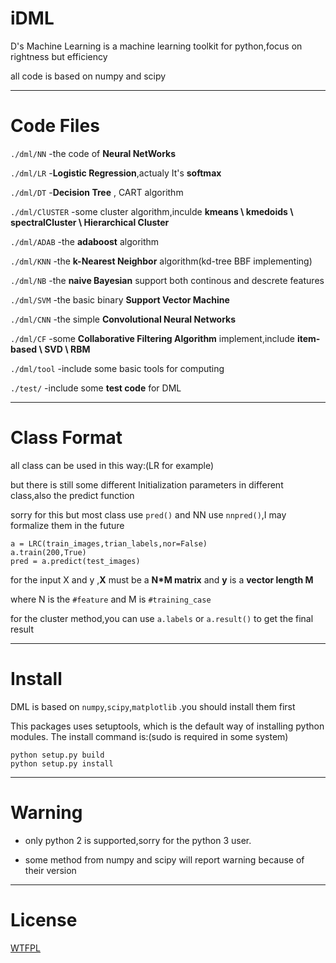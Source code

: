 iDML
===

D's Machine Learning is a machine learning toolkit for python,focus on rightness but efficiency

all code is based on numpy and scipy

----------------------------------------------
Code Files
===

`./dml/NN` -the code of **Neural NetWorks**

`./dml/LR` -**Logistic Regression**,actualy It's **softmax**

`./dml/DT` -**Decision Tree** , CART algorithm

`./dml/ClUSTER` -some cluster algorithm,inculde **kmeans \ kmedoids \ spectralCluster \ Hierarchical Cluster**

`./dml/ADAB` -the **adaboost** algorithm

`./dml/KNN` -the **k-Nearest Neighbor** algorithm(kd-tree BBF implementing)

`./dml/NB`  -the **naive Bayesian** support both  continous and descrete features

`./dml/SVM` -the basic binary **Support Vector Machine**

`./dml/CNN` -the simple **Convolutional Neural Networks**

`./dml/CF` -some **Collaborative Filtering Algorithm** implement,include **item-based \ SVD \ RBM**

`./dml/tool` -include some basic tools for computing

`./test/` -include some **test code** for DML

----------------------------------------------
Class Format
===
all class can be used in this way:(LR for example)

but there is still some different Initialization parameters in different class,also the predict function

sorry for this but most class use `pred()` and NN use `nnpred()`,I may formalize them in  the future

    a = LRC(train_images,trian_labels,nor=False)
	a.train(200,True)
	pred = a.predict(test_images)
	
for the input  X and y  ,**X** must be a **N\*M matrix** and 
**y** is a **vector length M**

where  N is  the  `#feature` and  M is `#training_case`


for the cluster method,you can use `a.labels` or `a.result()` to get the final result

----------------------------------------------
Install
===
DML is based on `numpy`,`scipy`,`matplotlib`   .you should install them first

This packages uses setuptools, which is the default way of installing python modules. The install command is:(sudo is required in some system)

	python setup.py build
	python setup.py install

----------------------------------------------
Warning
===
* only python 2 is supported,sorry for the python 3 user.

* some method from numpy and  scipy will report warning because of their version

----------------------------------------------
License
===
[WTFPL](http://www.wtfpl.net/)

